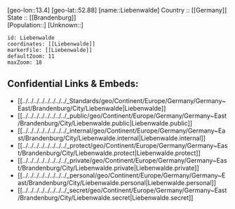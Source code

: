 ﻿---
location: [52.88,13.4] 
mapzoom: [7,12] 
mapmarker: city 
type: City
tags:
- geo/City


SpocWebEntityId: 31994
isDeleted: false
confidential: public

---
[geo-lon::13.4] 
[geo-lat::52.88] 
[name::Liebenwalde] 
Country :: [[Germany]]  
State :: [[Brandenburg]]  
[Population::] 
[Unknown::] 


```leaflet
id: Liebenwalde
coordinates: [[Liebenwalde]] 
markerFile: [[Liebenwalde]] 
defaultZoom: 11 
maxZoom: 18
```


## Confidential Links & Embeds: 
- [[../../../../../../../../_Standards/geo/Continent/Europe/Germany/Germany~East/Brandenburg/City/Liebenwalde|Liebenwalde]] 
- [[../../../../../../../../_public/geo/Continent/Europe/Germany/Germany~East/Brandenburg/City/Liebenwalde.public|Liebenwalde.public]] 
- [[../../../../../../../../_internal/geo/Continent/Europe/Germany/Germany~East/Brandenburg/City/Liebenwalde.internal|Liebenwalde.internal]] 
- [[../../../../../../../../_protect/geo/Continent/Europe/Germany/Germany~East/Brandenburg/City/Liebenwalde.protect|Liebenwalde.protect]] 
- [[../../../../../../../../_private/geo/Continent/Europe/Germany/Germany~East/Brandenburg/City/Liebenwalde.private|Liebenwalde.private]] 
- [[../../../../../../../../_personal/geo/Continent/Europe/Germany/Germany~East/Brandenburg/City/Liebenwalde.personal|Liebenwalde.personal]] 
- [[../../../../../../../../_secret/geo/Continent/Europe/Germany/Germany~East/Brandenburg/City/Liebenwalde.secret|Liebenwalde.secret]] 
